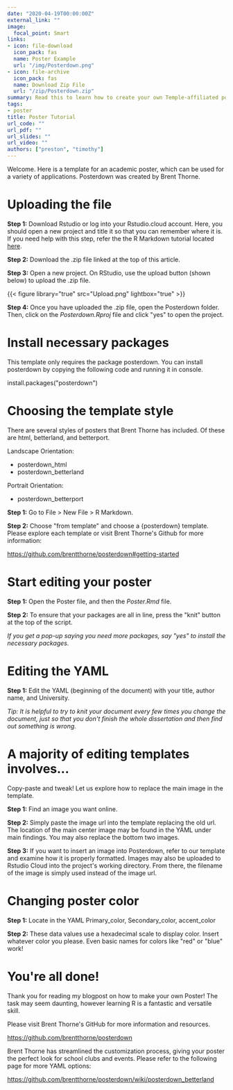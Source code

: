 ```yaml
---
date: "2020-04-19T00:00:00Z"
external_link: ""
image:
  focal_point: Smart
links:
- icon: file-download
  icon_pack: fas
  name: Poster Example
  url: "/img/Posterdown.png"
- icon: file-archive
  icon_pack: fas
  name: Download Zip File
  url: "/zip/Posterdown.zip"
summary: Read this to learn how to create your own Temple-affiliated poster!
tags:
- poster
title: Poster Tutorial
url_code: ""
url_pdf: ""
url_slides: ""
url_video: ""
authors: ["preston", "timothy"]
---
```



Welcome. Here is a template for an academic poster, which can be used for a variety of applications. Posterdown was created by Brent Thorne.

# Uploading the file

**Step 1:** Download Rstudio or log into your Rstudio.cloud account. Here, you should open a new project and title it so that you can remember where it is. If you need help with this step, refer the the R Markdown tutorial located [here](https://chuyler.shinyapps.io/final_projcet_final/#section-lets-learn-r).

**Step 2:** Download the .zip file linked at the top of this article.


**Step 3:** Open a new project. On RStudio, use the upload button (shown below) to upload the .zip file. 

{{< figure library="true" src="Upload.png" lightbox="true" >}}

**Step 4:** Once you have uploaded the .zip file, open the Posterdown folder. Then, click on the *Posterdown.Rproj* file and click "yes" to open the project.

# Install necessary packages

This template only requires the package posterdown. You can install posterdown by copying the following code and running it in console.

install.packages("posterdown")

# Choosing the template style

There are several styles of posters that Brent Thorne has included. Of these are html, betterland, and betterport.

Landscape Orientation: 
- posterdown_html 
- posterdown_betterland 

Portrait Orientation: 
- posterdown_betterport 

**Step 1:** Go to File > New File > R Markdown.

**Step 2:** Choose "from template" and choose a {posterdown} template. Please explore each template or visit Brent Thorne's Github for more information:

https://github.com/brentthorne/posterdown#getting-started

# Start editing your poster

**Step 1:** Open the Poster file, and then the *Poster.Rmd* file.

**Step 2:** To ensure that your packages are all in line, press the "knit" button at the top of the script.

*If you get a pop-up saying you need more packages, say "yes" to install the necessary packages.*

# Editing the YAML

**Step 1:** Edit the YAML (beginning of the document) with your title, author name, and University.

*Tip: It is helpful to try to knit your document every few times you change the document, just so that you don't finish the whole dissertation and then find out something is wrong.*

# A majority of editing templates involves...

Copy-paste and tweak! Let us explore how to replace the main image in the template.

**Step 1:** Find an image you want online.

**Step 2:** Simply paste the image url into the template replacing the old url. The location of the main center image may be found in the YAML under main findings. You may also replace the bottom two images.

**Step 3:** If you want to insert an image into Posterdown, refer to our template and examine how it is properly formatted. Images may also be uploaded to Rstudio Cloud into the project's working directory. From there, the filename of the image is simply used instead of the image url.


# Changing poster color

**Step 1:** Locate in the YAML Primary_color, Secondary_color, accent_color

**Step 2:** These data values use a hexadecimal scale to display color. Insert whatever color you please. Even basic names for colors like "red" or "blue" work!

# You're all done!

Thank you for reading my blogpost on how to make your own Poster! The task may seem daunting, however learning R is a fantastic and versatile skill.

Please visit Brent Thorne's GitHub for more information and resources.

https://github.com/brentthorne/posterdown

Brent Thorne has streamlined the customization process, giving your poster the perfect look for school clubs and events. Please refer to the following page for more YAML options:

https://github.com/brentthorne/posterdown/wiki/posterdown_betterland